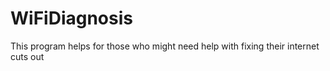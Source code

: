 # WiFiDiagnosis
This program helps for those who might need help with fixing their internet cuts out
